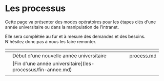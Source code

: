 # Les processus

Cette page va présenter des modes opératoires pour les étapes clés d'une année universitaire ou dans la manipulation de l'intranet.

Elle sera complétée au fur et à mesure des demandes et des besoins. N'hésitez donc pas à nous les faire remonter.

<table data-view="cards"><thead><tr><th></th><th></th><th></th><th data-hidden data-card-target data-type="content-ref"></th></tr></thead><tbody><tr><td></td><td>Début d'une nouvelle année universitaire</td><td></td><td><a href="process.md">process.md</a></td></tr><tr><td></td><td>[Fin d'une année universitaire](les-processus/fin-annee.md)</td><td></td><td></td></tr><tr><td></td><td></td><td></td><td></td></tr></tbody></table>
